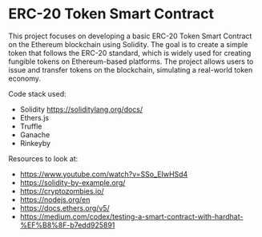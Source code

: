 # ERC-20 Token Smart Contract
This project focuses on developing a basic ERC-20 Token Smart Contract on the Ethereum blockchain using Solidity. The goal is to create a simple token that follows the ERC-20 standard, which is widely used for creating fungible tokens on Ethereum-based platforms. The project allows users to issue and transfer tokens on the blockchain, simulating a real-world token economy.

Code stack used: 
* Solidity https://soliditylang.org/docs/
* Ethers.js
* Truffle
* Ganache
* Rinkeyby

Resources to look at: 
* https://www.youtube.com/watch?v=SSo_EIwHSd4
* https://solidity-by-example.org/
* https://cryptozombies.io/
* https://nodejs.org/en
* https://docs.ethers.org/v5/
* https://medium.com/codex/testing-a-smart-contract-with-hardhat-%EF%B8%8F-b7edd925891
  

